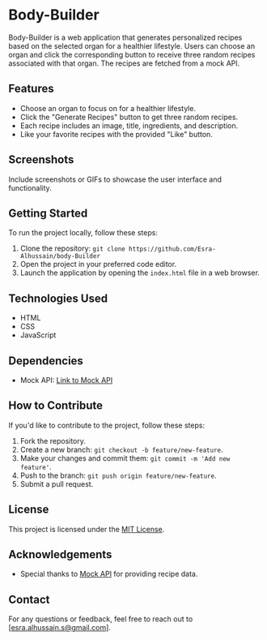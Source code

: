 # Body-Builder

Body-Builder is a web application that generates personalized recipes based on the selected organ for a healthier lifestyle. Users can choose an organ and click the corresponding button to receive three random recipes associated with that organ. The recipes are fetched from a mock API.

## Features

- Choose an organ to focus on for a healthier lifestyle.
- Click the "Generate Recipes" button to get three random recipes.
- Each recipe includes an image, title, ingredients, and description.
- Like your favorite recipes with the provided "Like" button.

## Screenshots

Include screenshots or GIFs to showcase the user interface and functionality.

## Getting Started

To run the project locally, follow these steps:

1. Clone the repository: `git clone https://github.com/Esra-Alhussain/body-Builder`
2. Open the project in your preferred code editor.
3. Launch the application by opening the `index.html` file in a web browser.

## Technologies Used

- HTML
- CSS
- JavaScript

## Dependencies

- Mock API: [Link to Mock API](https://mockapi.io)

## How to Contribute

If you'd like to contribute to the project, follow these steps:

1. Fork the repository.
2. Create a new branch: `git checkout -b feature/new-feature`.
3. Make your changes and commit them: `git commit -m 'Add new feature'`.
4. Push to the branch: `git push origin feature/new-feature`.
5. Submit a pull request.

## License

This project is licensed under the [MIT License](LICENSE.md).

## Acknowledgements

- Special thanks to [Mock API](https://example.com/mock-api) for providing recipe data.

## Contact

For any questions or feedback, feel free to reach out to [esra.alhussain.s@gmail.com].

